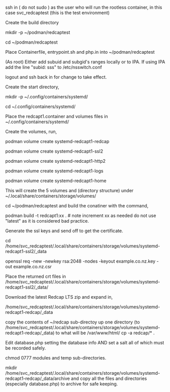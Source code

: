 ssh in ( do not sudo ) as the user who will run the rootless container, in this case svc_redcaptest (this is the test environment)

Create the build directory

mkdir -p ~/podman/redcaptest

cd ~/podman/redcaptest

Place Containerfile, entrypoint.sh and php.in into  ~/podman/redcaptest

(As root) Either add subuid and subgid's ranges locally or to IPA. If using IPA add the line "subid: sss" to /etc/nsswitch.conf

logout and ssh back in for change to take effect.

Create the start directory,

mkdir -p ~/.config/containers/systemd/

cd ~/.config/containers/systemd/

Place the redcapt1.container and volumes files in ~/.config/containers/systemd/

Create the volumes, run,

podman volume create systemd-redcapt1-redcap

podman volume create systemd-redcapt1-ssl2

podman volume create systemd-redcapt1-http2

podman volume create systemd-redcapt1-logs

podman volume create systemd-redcapt1-home

This will create the 5 volumes and (directory structure) under ~/.local/share/containers/storage/volumes/

cd ~/podman/redcaptest  and build the conatiner with the command,

podman build -t redcapt1:xx .  # note increment xx as needed do not use "latest" as it is considered bad practice.

Generate the ssl keys and send off to get the certificate.

cd /home/svc_redcaptest/.local/share/containers/storage/volumes/systemd-redcapt1-ssl2/_data

openssl req -new -newkey rsa:2048 -nodes -keyout example.co.nz.key -out example.co.nz.csr

Place the returned crt files in /home/svc_redcaptest/.local/share/containers/storage/volumes/systemd-redcapt1-ssl2/_data/

Download the latest Redcap LTS zip and expand in,

/home/svc_redcaptest/.local/share/containers/storage/volumes/systemd-redcapt1-redcap/_data

copy the contents of ~/redcap sub-directoy up one directory (to /home/svc_redcaptest/.local/share/containers/storage/volumes/systemd-redcapt1-redcap/_data) to what will be /var/www/html/   cp -a redcap/* .

Edit database.php setting the database info AND set a salt all of which must be recorded safely.

chmod 0777 modules and temp  sub-directories.

mkdir /home/svc_redcaptest/.local/share/containers/storage/volumes/systemd-redcapt1-redcap/_data/archive and copy all the files and directories (especially database.php) to archive for safe keeping. 






